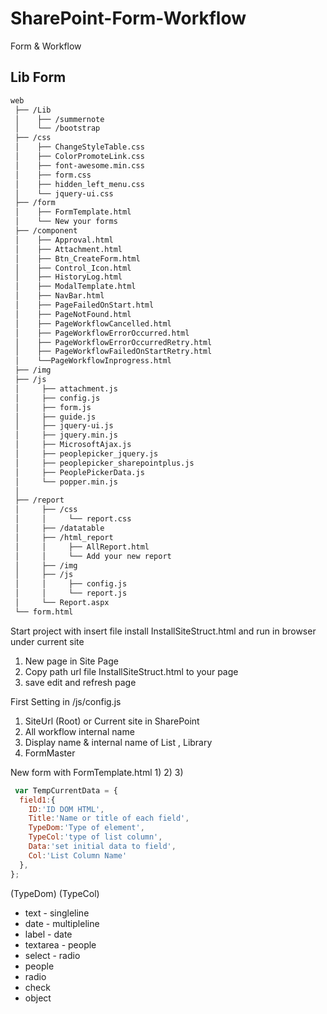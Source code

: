 # SharePoint-Form-Workflow
Form &amp; Workflow

## Lib Form
``` bash
web
 ├── /Lib
 │    ├── /summernote
 │    └── /bootstrap
 ├── /css
 │    ├── ChangeStyleTable.css
 │    ├── ColorPromoteLink.css
 │    ├── font-awesome.min.css
 │    ├── form.css
 │    ├── hidden_left_menu.css
 │    └── jquery-ui.css     
 ├── /form
 │    ├── FormTemplate.html
 │    └── New your forms 
 ├── /component
 │    ├── Approval.html
 │    ├── Attachment.html
 │    ├── Btn_CreateForm.html
 │    ├── Control_Icon.html
 │    ├── HistoryLog.html
 │    ├── ModalTemplate.html
 │    ├── NavBar.html
 │    ├── PageFailedOnStart.html
 │    ├── PageNotFound.html
 │    ├── PageWorkflowCancelled.html
 │    ├── PageWorkflowErrorOccurred.html
 │    ├── PageWorkflowErrorOccurredRetry.html
 │    ├── PageWorkflowFailedOnStartRetry.html
 │    └──PageWorkflowInprogress.html
 ├── /img
 ├── /js
 │     ├── attachment.js
 │     ├── config.js
 │     ├── form.js
 │     ├── guide.js
 │     ├── jquery-ui.js
 │     ├── jquery.min.js
 │     ├── MicrosoftAjax.js
 │     ├── peoplepicker_jquery.js
 │     ├── peoplepicker_sharepointplus.js
 │     ├── PeoplePickerData.js
 │     └── popper.min.js
 │     
 ├── /report
 │     ├── /css
 │     │     └── report.css
 │     ├── /datatable
 │     ├── /html_report
 │     │     ├── AllReport.html
 │     │     └── Add your new report
 │     ├── /img
 │     ├── /js
 │     │     ├── config.js
 │     │     └── report.js
 │     └── Report.aspx
 └── form.html
```
Start project with insert file install InstallSiteStruct.html and run in browser under current site
1) New page in Site Page
2) Copy path url file InstallSiteStruct.html to your page
3) save edit and refresh page

First Setting in /js/config.js
1) SiteUrl (Root) or Current site in SharePoint
2) All workflow internal name
3) Display name & internal name of List , Library
4) FormMaster

New form with FormTemplate.html
1) 
2) 
3) 


``` javascript
 var TempCurrentData = {
  field1:{
    ID:'ID DOM HTML',
    Title:'Name or title of each field',
    TypeDom:'Type of element',
    TypeCol:'type of list column',
    Data:'set initial data to field',
    Col:'List Column Name'
  },
}; 
```


  (TypeDom)     (TypeCol)
  - text        - singleline
  - date        - multipleline
  - label       - date
  - textarea    - people
  - select      - radio
  - people
  - radio
  - check
  - object


  
  
  
  
  

